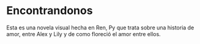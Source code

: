 # Encontrandonos
Esta es una novela visual hecha en Ren, Py que trata sobre una historia de amor, entre Alex y Lily y de como floreció el amor entre ellos. 
